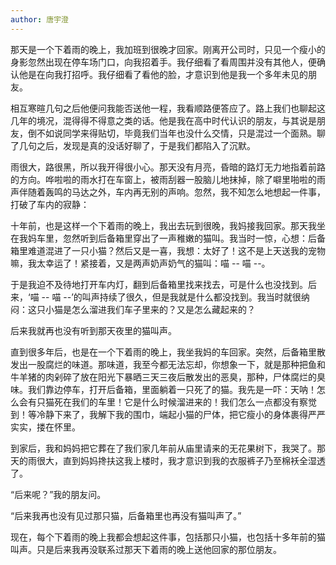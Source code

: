 ```yaml
---
author: 唐宇澄
---
```


那天是一个下着雨的晚上，我加班到很晚才回家。刚离开公司时，只见一个瘦小的身影忽然出现在停车场门口，向我招着手。我仔细看了看周围并没有其他人，便确认他是在向我打招呼。我仔细看了看他的脸，才意识到他是我一个多年未见的朋友。

相互寒暄几句之后他便问我能否送他一程，我看顺路便答应了。路上我们也聊起这几年的境况，混得得不得意之类的话。他是我在高中时代认识的朋友，与其说是朋友，倒不如说同学来得贴切，毕竟我们当年也没什么交情，只是混过一个面熟。聊了几句之后，发现是真的没话好聊了，于是我们都陷入了沉默。

雨很大，路很黑，所以我开得很小心。那天没有月亮，昏暗的路灯无力地指着前路的方向。哗啦啦的雨水打在车窗上，被雨刮器一股脑儿地抹掉，除了噼里啪啦的雨声伴随着轰鸣的马达之外，车内再无别的声响。忽然，我不知怎么地想起一件事，打破了车内的寂静：

十年前，也是这样一个下着雨的晚上，我出去玩到很晚，我妈接我回家。那天我坐在我妈车里，忽然听到后备箱里穿出了一声稚嫩的猫叫。我当时一惊，心想：后备箱里难道混进了一只小猫？然后又是一喜，我想：太好了！这不是上天送我的宠物嘛，我太幸运了！紧接着，又是两声奶声奶气的猫叫：喵 \-\- 喵 \-\-。

于是我迫不及待地打开车内灯，翻到后备箱里找来找去，可是什么也没找到。后来，‘喵 \-\- 喵 \-\-’的叫声持续了很久，但是我就是什么都没找到。我当时就很纳闷：这只小猫是怎么溜进我们车子里来的？又是怎么藏起来的？

后来我就再也没有听到那天夜里的猫叫声。

直到很多年后，也是在一个下着雨的晚上，我坐我妈的车回家。突然，后备箱里散发出一股腐烂的味道。那味道，我至今都无法忘却，你想象一下，就是那种把鱼和牛羊猪的肉剁碎了放在阳光下暴晒三天三夜后散发出的恶臭，那种，尸体腐烂的臭味。我们靠边停车，打开后备箱，里面躺着一只死了的猫。我先是一吓：天呐！怎么会有只猫死在我们的车里！它是什么时候溜进来的！我们怎么一点都没有察觉到！等冷静下来了，我解下我的围巾，端起小猫的尸体，把它瘦小的身体裹得严严实实，搂在怀里。

到家后，我和妈妈把它葬在了我们家几年前从庙里请来的无花果树下，我哭了。那天的雨很大，直到妈妈搀扶这我上楼时，我才意识到我的衣服裤子乃至棉袄全湿透了。

“后来呢？”我的朋友问。

“后来我再也没有见过那只猫，后备箱里也再没有猫叫声了。”

现在，每个下着雨的晚上我都会想起这件事，包括那只小猫，也包括十多年前的猫叫声。只是后来我再没联系过那天下着雨的晚上送他回家的那位朋友。
